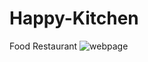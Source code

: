 # Happy-Kitchen
Food Restaurant 
![webpage](https://github.com/Soumya2196/Happy-Kitchen/assets/91028773/e28c0cf0-1ab4-46b7-8af9-f2ae3d780eab)
